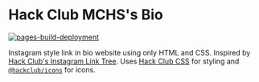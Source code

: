 # Hack Club MCHS's Bio

[![pages-build-deployment](https://github.com/hackclubmchs/bio/actions/workflows/pages/pages-build-deployment/badge.svg)](https://github.com/hackclubmchs/bio/actions/workflows/pages/pages-build-deployment)

Instagram style link in bio website using only HTML and CSS. Inspired by [Hack Club's Instagram Link Tree](https://github.com/hackclub/link-tree). Uses [Hack Club CSS](https://css.hackclub.com) for styling and [`@hackclub/icons`](https://icons.hackclub.com/) for icons.